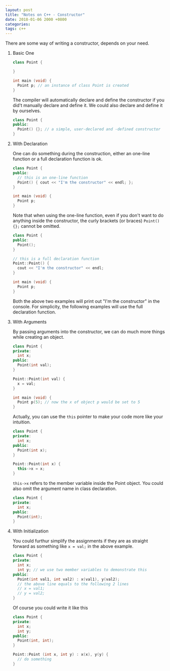 ```yaml
---
layout: post
title: "Notes on C++ - Constructor"
date: 2018-01-06 2000 +0800
categories:
tags: c++
---
```


There are some way of writing a constructor, depends on your need.

1. Basic One

    ``` c++
    class Point {
    
	}

    int main (void) {
      Point p; // an instance of class Point is created
    }
    ```
	The compiler will automatically declare and define the constructor if you did't manually declare and define it. We could also declare and define it by ourselves.

	``` c++
	class Point {
	public:
	  Point() {}; // a simple, user-declared and -defined constructor
	}
	```

2. With Declaration

    One can do something during the construction, either an one-line function or a full declaration function is ok.

    ``` c++
    class Point {
    public:
      // this is an one-line function
      Point() { cout << "I'm the constructor" << endl; };
    }

    int main (void) {
      Point p;
    }
    ```
	
	Note that when using the one-line function, even if you don't want to do anything inside the constructor, the curly brackets (or braces) ```Point() {};``` cannot be omitted.

    ``` c++
    class Point {
    public:
      Point();
    }

    // this is a full declaration function
    Point::Point() {
      cout << "I'm the constructor" << endl;
    }

    int main (void) {
      Point p;
    }
    ```

    Both the above two examples will print out "I'm the constructor" in the console. For simplicity, the following examples will use the full declaration function.

3. With Arguments

    By passing arguments into the constructor, we can do much more things while creating an object.

    ``` c++
    class Point {
    private:
      int x;
    public:
      Point(int val);
    }

    Point::Point(int val) {
      x = val;
    }

    int main (void) {
      Point p(5); // now the x of object p would be set to 5
    }
    ```

    Actually, you can use the ```this``` pointer to make your code more like your intuition.

	``` c++
	class Point {
	private:
	  int x;
	public:
	  Point(int x);
	}

	Point::Point(int x) {
	  this->x = x;
	}
	```

	```this->x``` refers to the member variable inside the Point object. You could also omit the argument name in class declaration.

	``` c++
	class Point {
	private:
	  int x;
	public:
	  Point(int);
	}
	```
4. With Initialization

	You could furthur simplify the assignments if they are as straight forward as something like ```x = val;``` in the above example.

	``` c++
	class Point {
	private:
	  int x;
	  int y; // we use two member variables to demonstrate this
	public:
	  Point(int val1, int val2) : x(val1), y(val2);
	  // the above line equals to the following 2 lines
	  // x = val1;
	  // y = val2;
	}
	```

	Of course you could write it like this

	``` c++
	class Point {
	private:
	  int x;
	  int y;
	public:
	  Point(int, int);
	}

	Point::Point (int x, int y) : x(x), y(y) {
	  // do something
	}
	```
